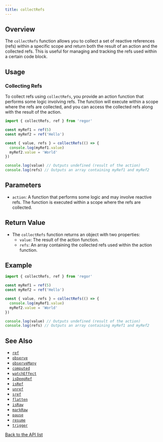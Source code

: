 ```yaml
---
title: collectRefs
---
```



## Overview

The `collectRefs` function allows you to collect a set of reactive references (refs) within a specific scope and return both the result of an action and the collected refs. This is useful for managing and tracking the refs used within a certain code block.

## Usage

### Collecting Refs

To collect refs using `collectRefs`, you provide an action function that performs some logic involving refs. The function will execute within a scope where the refs are collected, and you can access the collected refs along with the result of the action.

```ts
import { collectRefs, ref } from 'regor'

const myRef1 = ref(5)
const myRef2 = ref('Hello')

const { value, refs } = collectRefs(() => {
  console.log(myRef1.value)
  myRef2.value = 'World'
})

console.log(value) // Outputs undefined (result of the action)
console.log(refs) // Outputs an array containing myRef1 and myRef2
```

## Parameters

- `action`: A function that performs some logic and may involve reactive refs. The function is executed within a scope where the refs are collected.

## Return Value

- The `collectRefs` function returns an object with two properties:
  - `value`: The result of the action function.
  - `refs`: An array containing the collected refs used within the action function.

## Example

```ts
import { collectRefs, ref } from 'regor'

const myRef1 = ref(5)
const myRef2 = ref('Hello')

const { value, refs } = collectRefs(() => {
  console.log(myRef1.value)
  myRef2.value = 'World'
})

console.log(value) // Outputs undefined (result of the action)
console.log(refs) // Outputs an array containing myRef1 and myRef2
```

## See Also

- [`ref`](ref.md)
- [`observe`](observe.md)
- [`observeMany`](observeMany.md)
- [`computed`](computed.md)
- [`watchEffect`](watchEffect.md)
- [`isDeepRef`](isDeepRef.md)
- [`isRef`](isRef.md)
- [`unref`](unref.md)
- [`sref`](sref.md)
- [`flatten`](flatten.md)
- [`isRaw`](isRaw.md)
- [`markRaw`](markRaw.md)
- [`pause`](pause.md)
- [`resume`](resume.md)
- [`trigger`](trigger.md)

[Back to the API list](regor-api.md)
